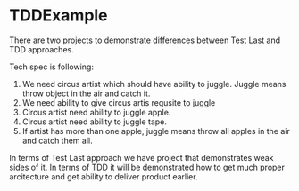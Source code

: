 # TDDExample

There are two projects to demonstrate differences between Test Last and TDD approaches.

Tech spec is following:

1) We need circus artist which should have ability to juggle. Juggle means throw object in the air and catch it.
2) We need ability to give circus artis requsite to juggle
3) Circus artist need ability to juggle apple.
4) Circus artist need ability to juggle tape.
5) If artist has more than one apple, juggle means throw all apples in the air and catch them all.

In terms of Test Last approach we have project that demonstrates weak sides of it. In terms of TDD it will be demonstrated how to get much proper arcitecture and get ability to deliver product earlier.
